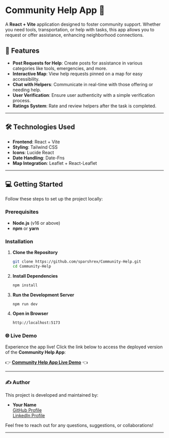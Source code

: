# Community Help App 🌟  

A **React + Vite** application designed to foster community support. Whether you need tools, transportation, or help with tasks, this app allows you to request or offer assistance, enhancing neighborhood connections.  

## 🚀 Features  
- **Post Requests for Help**: Create posts for assistance in various categories like tools, emergencies, and more.  
- **Interactive Map**: View help requests pinned on a map for easy accessibility.  
- **Chat with Helpers**: Communicate in real-time with those offering or needing help.  
- **User Verification**: Ensure user authenticity with a simple verification process.  
- **Ratings System**: Rate and review helpers after the task is completed.  

---

## 🛠️ Technologies Used  

- **Frontend**: React + Vite  
- **Styling**: Tailwind CSS  
- **Icons**: Lucide React  
- **Date Handling**: Date-Fns  
- **Map Integration**: Leaflet + React-Leaflet  

---


## 💻 Getting Started  

Follow these steps to set up the project locally:

### Prerequisites  
- **Node.js** (v16 or above)  
- **npm** or **yarn**  

### Installation  

1. **Clone the Repository**  
   ```bash
   git clone https://github.com/sparshrex/Community-Help.git
   cd Community-Help

2. **Install Dependencies**
    ```bash
    npm install 

3. **Run the Development Server**
    ```bash
    npm run dev

4. **Open in Browser**
    ```bash
    http://localhost:5173


### 🌐 Live Demo  

Experience the app live! Click the link below to access the deployed version of the **Community Help App**:

👉 **[Community Help App Live Demo](https://community-help.netlify.app/)** 👈

---

### ✍️ Author  

This project is developed and maintained by:

- **Your Name**  
  [GitHub Profile](https://github.com/sparshrex)  
  [LinkedIn Profile](https://www.linkedin.com/in/sparshverma094/)  

Feel free to reach out for any questions, suggestions, or collaborations!

---